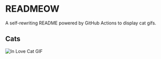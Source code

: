 # READMEOW

A self-rewriting README powered by GitHub Actions to display cat gifs.

## Cats

![In Love Cat GIF](https://media2.giphy.com/media/MDJ9IbxxvDUQM/200.gif?cid=9acd02dajhs5zzwwxm1q6koi03skavej4lsnkxfmv481qlvj&ep=v1_gifs_search&rid=200.gif&ct=g)
